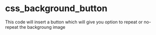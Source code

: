 # css_background_button
This code will insert a button which will give you option to repeat or no-repeat the backgroung image
